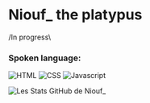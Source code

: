 # Niouf\_ the platypus

/In progress\

<h3>Spoken language: </h3>
  <img src="https://img.shields.io/badge/html5-%23E34F26.svg?style=for-the-badge&logo=html5&logoColor=white" alt="HTML">
  <img src="https://img.shields.io/badge/css3-%231572B6.svg?style=for-the-badge&logo=css3&logoColor=white" alt="CSS">
  <img src="https://img.shields.io/badge/JavaScript-323330?style=for-the-badge&logo=javascript&logoColor=F7DF1E" alt="Javascript">

![Les Stats GitHub de Niouf_](https://github-readme-stats.vercel.app/api?username=niouf07&show_icons=true&theme=tokyonight)
